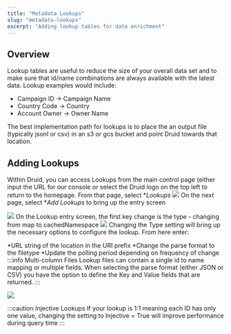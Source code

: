 ```yaml
---
title: "Metadata Lookups"
slug: "metadata-lookups"
excerpt: "Adding lookup tables for data enrichment"
---
```

## Overview

Lookup tables are useful to reduce the size of your overall data set and to make sure that id/name combinations are always available with the latest data. Lookup examples would include:
- Campaign ID -> Campaign Name 
- Country Code -> Country 
- Account Owner -> Owner Name 

The best implementation path for lookups is to place the an output file (typically jsonl or csv) in an s3 or gcs bucket and point Druid towards that location. 

## Adding Lookups

Within Druid, you can access Lookups from the main control page (either input the URL for our console or select the Druid logo on the top left to return to the homepage. From that page, select **Lookups* 
![](https://files.readme.io/04c44e6-lookup.png)
On the next page, select **Add Lookups* to bring up the entry screen
 
![](https://files.readme.io/97665bf-addlookup.png)
On the Lookup entry screen, the first key change is the type - changing from map to cachedNamespace
![](https://files.readme.io/32ae6fd-cachednamespace.png)
Changing the Type setting will bring up the necessary options to configure the lookup. From here enter:

*URL string of the location in the URI prefix
*Change the parse format to the filetype
*Update the polling period depending on frequency of change
:::info Multi-column Files
Lookup files can contain a single id to name mapping or multiple fields. When selecting the parse format (either JSON or CSV) you have the option to define the Key and Value fields that are returned.
:::

![](https://files.readme.io/da01b94-lookupsetup.png)

:::caution Injective Lookups
If your lookup is 1:1 meaning each ID has only one value, changing the setting to Injective = True will improve performance during query time
:::